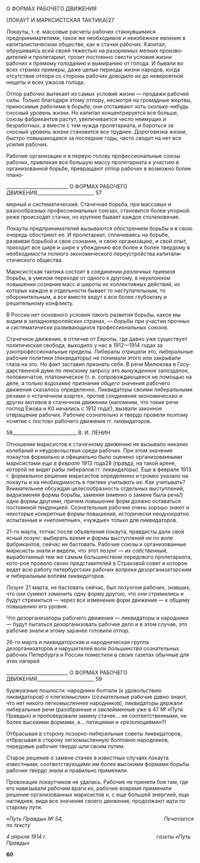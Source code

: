 О ФОРМАХ РАБОЧЕГО ДВИЖЕНИЯ

(ЛОКАУТ И МАРКСИСТСКАЯ ТАКТИКА)27

Локауты, т. е. массовые расчеты рабочих стакнувшимися предпринимателями, такое же необходимое и неизбежное явление в капиталистическом обществе, как и стачки рабочих. Капитал, обрушиваясь всей своей тяжестью на разоряемых мелких произво­дителей и пролетариат, грозит постоянно свести условия жизни рабочих к прямому го­лоданию и вымиранию от голода. И бывали во всех странах примеры, даже целые пе­риоды жизни народов, когда отсутствие отпора со стороны рабочих доводило их до не­вероятной нищеты и всех ужасов голода.

Отпор рабочих вытекает из самых условий жизни — продажи рабочей силы. Только благодаря этому отпору, несмотря на громадные жертвы, приносимые рабочими в борьбе, они отстаивают хоть сколько-нибудь сносный уровень жизни. Но капитал кон­центрируется все больше, союзы фабрикантов растут, увеличивается число неимущих и безработных, а вместе с тем нужда пролетариата, и бороться за сносный уровень жизни становится все труднее. Дороговизна жизни, быстро повышающаяся за последние годы, часто сводит на нет все усилия рабочих.

Рабочие организации и в первую голову профессиональные союзы рабочих, привле­кая все большую массу пролетариата к участию в организованной борьбе, превращают отпор рабочих в возможно более плано-

  

__________________________ О ФОРМАХ РАБОЧЕГО ДВИЖЕНИЯ________________________ 57

мерный и систематический. Стачечная борьба, при массовых и разнообразных профес­сиональных союзах, становится более упорной: реже происходят стачки, но крупнее бывает каждое столкновение.

Локауты предпринимателей вызываются обострением борьбы и в свою очередь обо­стряют ее. И пролетариат, сплачиваясь на борьбе, развивая борьбой и свое сознание, и свою организацию, и свой опыт, приходит все шире и шире к убеждению все более и более твердому в необходимости полного экономического переустройства капитали­стического общества.

Марксистская тактика состоит в соединении _различных_ приемов борьбы, в умелом переходе от одного к другому, в неуклонном повышении сознания масс и широты их коллективных действий, из которых каждое в отдельности бывает то наступательным, то оборонительным, а все вместе ведут к все более глубокому и решительному кон­фликту.

В России нет основного условия _такого_ развития борьбы, какое мы видим в запад­ноевропейских странах, — борьбы при участии прочных и систематически развиваю­щихся профессиональных союзов.

Стачечное движение, в отличие от Европы, где давно уже существует политическая свобода, выходило у нас в 1912—1914 годах за узкопрофессиональные пределы. Либе­ралы _отрицали_ это, либеральные рабочие политики (ликвидаторы) не понимали этого или закрывали глаза на это. Но факт заставил признать себя. В речи Милюкова в Госу­дарственной думе по ленскому запросу это _вынужденное_ запоздалое, половинчатое, платоническое (т. е. сопровождающееся не помощью на деле, а только вздохами) при­знание _общего_ значения рабочего движения сказалось определенно. Ликвидаторы своими либеральными речами о «стачечном азарте», _против_ соединения экономиче­ских и других мотивов в стачечном движении (напомним, что _такие_ речи господ Ежова и К0 начались с 1912 года!), вызвали законное отвращение рабочих. Рабочие сознатель­но и твердо провели поэтому «снятие с постов» рабочего движения гг. ликвидаторов.

  

58___________________________ В. И. ЛЕНИН

Отношение марксистов к стачечному движению не вызывало никаких колебаний и неудовольствия среди рабочих. При этом значение локаутов формально и официально было оценено организованными марксистами _еще в феврале_ 1913 года28 (правда, на та­кой арене, которой не видят рабы либералов гг. ликвидаторы). Еще в феврале 1913 г. формальное решение марксистов определенно и громко указало на локауты и на необ­ходимость в _тактике учитывать_ их. Как учитывать? Внимательнее обсуждая целе­сообразность отдельных выступлений, видоизменяя формы борьбы, заменяя (именно о замене была речь!) одни формы другими, причем _повышение_ форм должно оставаться постоянной тенденцией. Сознательные рабочие очень хорошо знают и некоторые кон­кретные формы повышения, исторически неоднократно испытанные и «непонятные», «чуждые» только для ликвидаторов.

21-го марта, тотчас после объявления локаута, правдисты дали свой ясный лозунг: выбирать время и формы выступлений _не_ по воле фабрикантов, сейчас не бастовать. Рабочие союзы и организованные марксисты знали и видели, что этот лозунг — _их соб­ственный,_ выработанный тем же самым большинством передового пролетариата, кото-рое провело своих представителей в Страховой совет и которое ведет _всю_ работу пе­тербургских рабочих _вопреки_ дезорганизаторским и либеральным воплям ликвидато­ров.

Лозунг 21 марта, не бастовать сейчас, был лозунгом рабочих, знавших, что они су­меют _заменить_ одну форму другою, что они стремились и будут стремиться — через все изменения форм движения — к общему повышению его уровня.

Что дезорганизаторы рабочего движения — ликвидаторы и народники — будут пы­таться дезорганизовать рабочее дело и в этом случае, это рабочие знали и этому заранее готовили отпор.

26-го марта и ликвидаторская и народническая группа дезорганизаторов и наруши­телей воли _большинства_ сознательных рабочих Петербурга и России поместили в сво­их газетах обычные для этих лагерей

  

__________________________ О ФОРМАХ РАБОЧЕГО ДВИЖЕНИЯ________________________ 59

буржуазные пошлости: народники болтали (к удовольствию ликвидаторов) о «легко­мыслии» (сознательные рабочие давно знают, что нет никого легкомысленнее народни­ков), ликвидаторы держали либеральные речи (разобранные и заклейменные уже в 47 № «Пути Правды») и проповедовали замену стачек... не соответственными, не более высокими формами, а... петициями и «резолюциями»!!!

Отбрасывая в сторону позорно-либеральные советы ликвидаторов, отбрасывая в сторону легкомысленную болтовню народников, передовые рабочие твердо шли своим путем.

Старое решение о замене стачек в _известных_ случаях локаута _известными,_ соответ­ствующими им более высокими формами борьбы рабочие твердо знали и правильно применили.

Провокация локаутчиков не удалась. Рабочие не приняли боя там, где его навязыва­ли рабочим враги их, рабочие вовремя применили решение организованных марксистов и, с еще большей энергией, еще нагляднее, видя все значение своего движения, про­должают идти по старому пути.

_«Путь Правды» № 54,                                                                     Печатается по тексту_

_4 апреля 1914 г.                                                                           газеты «Путь Правды»_

  

**60**